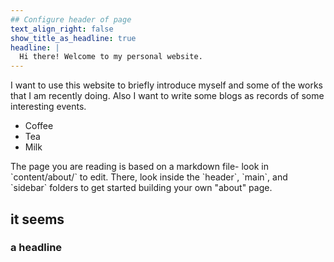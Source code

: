 ```yaml
---
## Configure header of page
text_align_right: false
show_title_as_headline: true
headline: |
  Hi there! Welcome to my personal website.
---
```


<!-- this is a subheadline -->
I want to use this website to briefly introduce myself and some of the works that I am recently doing. Also I want to write some blogs as records of some interesting events. 
<ul>
  <li>Coffee</li>
  <li>Tea</li>
  <li>Milk</li>
</ul>
The page you are reading is based on a markdown file- look in `content/about/` to edit. There, look inside the `header`, `main`, and `sidebar` folders to get started building your own "about" page.

## it seems
### a headline